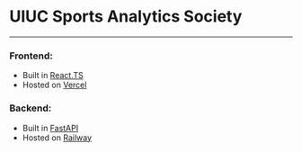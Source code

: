 # UIUC Sports Analytics Society
---
### Frontend:
- Built in [React.TS](https://react.dev/)
- Hosted on [Vercel](https://vercel.com/)

### Backend:
- Built in [FastAPI](https://fastapi.tiangolo.com/)
- Hosted on [Railway](https://railway.app/)

